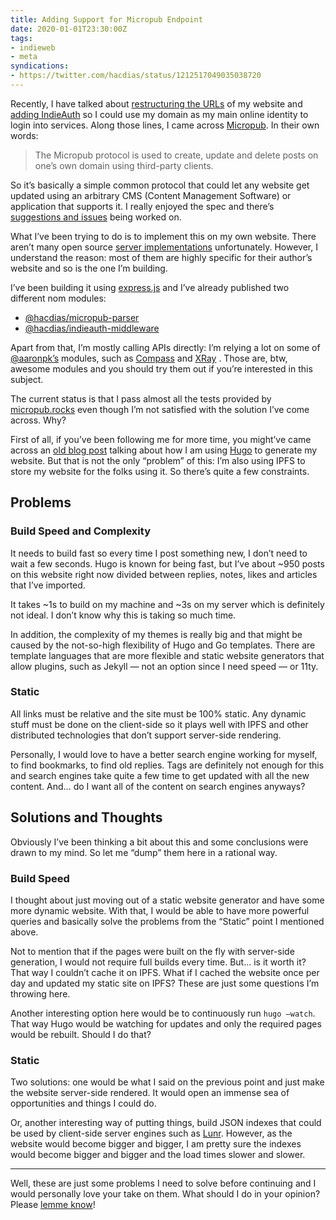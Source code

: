 ```yaml
---
title: Adding Support for Micropub Endpoint
date: 2020-01-01T23:30:00Z
tags:
- indieweb
- meta
syndications:
- https://twitter.com/hacdias/status/1212517049035038720
---
```


Recently, I have talked about [restructuring the URLs](/2019/12/28/url-structure) of my website and [adding IndieAuth](/2019/12/30/using-indieauth) so I could use my domain as my main  online identity to login into services. Along those lines, I came across [Micropub](https://www.w3.org/TR/micropub/). In their own words:

<!--more-->

> The Micropub protocol is used to create, update and delete posts on one’s own domain using third-party clients.   

So it’s basically a simple common protocol that could let any website get updated using an arbitrary CMS (Content Management Software) or application that supports it. I really enjoyed the spec and there’s [suggestions and issues](https://github.com/w3c/Micropub/issues) being worked on.

What I’ve been trying to do is to implement this on my own website. There aren’t  many open source [server implementations](https://indieweb.org/Micropub/Servers) unfortunately. However, I understand the reason: most of them are highly specific for their author’s website and so is the one I’m building.

I’ve been building it using [express.js](https://expressjs.com/) and I’ve already published two different nom modules:

* [@hacdias/micropub-parser](https://www.npmjs.com/package/@hacdias/micropub-parser)
* [@hacdias/indieauth-middleware](https://www.npmjs.com/package/@hacdias/indieauth-middleware)

Apart from that, I’m mostly calling APIs directly: I’m relying a lot on some of [@aaronpk’s](https://aaronparecki.com/) modules, such as [Compass](https://compass.p3k.io) and [XRay](https://xray.p3k.io/) . Those are, btw, awesome modules and you should try them out if you’re interested in this subject.

The current status is that I pass almost all the tests provided by [micropub.rocks](https://micropub.rocks) even though I’m not satisfied with the solution I’ve come across. Why?

First of all, if you’ve been following me for more time, you might’ve came across an [old blog post](/2015/08/12/farewell-wordpress-hello-hugo) talking about how I am using [Hugo](https://gohugo.io) to generate my website. But that is not the only “problem” of this: I’m also using IPFS to store my website for the folks using it. So there’s quite a few constraints.

## Problems
### Build Speed and Complexity
It needs to build fast so every time I post something new, I don’t need to wait a few seconds. Hugo is known for being fast, but I’ve about ~950 posts on this website right now divided between replies, notes, likes and articles that I’ve imported.

It takes ~1s to build on my machine and ~3s on my server which is definitely not ideal. I don’t know why this is taking so much time.

In addition, the complexity of my themes is really big and that might be caused by the not-so-high flexibility of Hugo and Go templates. There are template languages that are more flexible and static website generators that allow plugins, such as Jekyll — not an option since I need speed — or 11ty.

### Static
All links must be relative and the site must be 100% static. Any dynamic stuff must be done on the client-side so it plays well with IPFS and other distributed technologies that don’t support server-side rendering.

Personally, I would love to have a better search engine working for myself, to find bookmarks, to find old replies. Tags are definitely not enough for this and search engines take quite a few time to get updated with all the new content. And… do I want all of the content on search engines anyways?

## Solutions and Thoughts
Obviously I’ve been thinking a bit about this and some conclusions were drawn to my mind. So let me “dump” them here in a rational way.

### Build Speed
I thought about just moving out of a static website generator and have some more dynamic website. With that, I would be able to have more powerful queries and basically solve the problems from the “Static” point I mentioned above.

Not to mention that if the pages were built on the fly with server-side generation, I would not require full builds every time. But… is it worth it? That way I couldn’t cache it on IPFS. What if I cached the website once per day and updated my static site on IPFS? These are just some questions I’m throwing here.

Another interesting option here would be to continuously run `hugo —watch`. That way Hugo would be watching for updates and only the required pages would be rebuilt. Should I do that?

### Static
Two solutions: one would be what I said on the previous point and just make the website server-side rendered. It would open an immense sea of opportunities and things I could do.

Or, another interesting way of putting things, build JSON indexes that could be used by client-side server engines such as [Lunr](https://lunrjs.com/). However, as the website would become bigger and bigger, I am pretty sure the indexes would become bigger and bigger and the load times slower and slower.

- - - -

Well, these are just some problems I need to solve before continuing and I would personally love your take on them. What should I do in your opinion? Please [lemme know](https://twitter.com/hacdias/status/1212517049035038720)!
